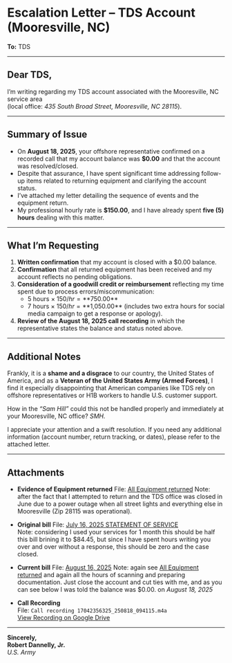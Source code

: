 # Escalation Letter – TDS Account (Mooresville, NC)

**To:** TDS

---

## Dear TDS,

I’m writing regarding my TDS account associated with the Mooresville, NC service area  
(local office: *435 South Broad Street, Mooresville, NC 28115*).

---

## Summary of Issue

- On **August 18, 2025**, your offshore representative confirmed on a recorded call that my account balance was **$0.00** and that the account was resolved/closed.  
- Despite that assurance, I have spent significant time addressing follow-up items related to returning equipment and clarifying the account status.  
- I’ve attached my letter detailing the sequence of events and the equipment return.  
- My professional hourly rate is **$150.00**, and I have already spent **five (5) hours** dealing with this matter.  

---

## What I’m Requesting

1. **Written confirmation** that my account is closed with a $0.00 balance.  
2. **Confirmation** that all returned equipment has been received and my account reflects no pending obligations.  
3. **Consideration of a goodwill credit or reimbursement** reflecting my time spent due to process errors/miscommunication:  
   - 5 hours × $150/hr = **$750.00**  
   - 7 hours × $150/hr = **$1,050.00** (includes two extra hours for social media campaign to get a response or apology).  
4. **Review of the August 18, 2025 call recording** in which the representative states the balance and status noted above.  

---

## Additional Notes

Frankly, it is a **shame and a disgrace** to our country, the United States of America, and as a **Veteran of the United States Army (Armed Forces)**, I find it especially disappointing that American companies like TDS rely on offshore representatives or H1B workers to handle U.S. customer support.  

How in the *“Sam Hill”* could this not be handled properly and immediately at your Mooresville, NC office? *SMH.*  

I appreciate your attention and a swift resolution. If you need any additional information (account number, return tracking, or dates), please refer to the attached letter.  

---

## Attachments

- **Evidence of Equipment returned**
    File: [All Equipment returned](https://github.com/moojjoo/tds/blob/main/20250915_TDS.pdf) 
    Note: after the fact that I attempted to return and the TDS office was closed in June due to a power outage when all street lights and everything else in Mooresville (Zip 28115 was operational).

- **Original bill**
    File: [July 16, 2025 STATEMENT OF SERVICE](https://github.com/moojjoo/tds/blob/main/20250915_Receipt_01a.pdf)  
    Note: considering I used your services for 1 month this should be half this bill brining it to $84.45, but since I have spent hours writing you over and over without a response, this should be zero and the case closed.

- **Current bill**
    File: [August 16, 2025](https://github.com/moojjoo/tds/blob/main/20250915_Receipt_01.pdf)
    Note: again see [All Equipment returned](https://github.com/moojjoo/tds/blob/main/20250915_TDS.pdf) and again all the hours of scanning and preparing documentation.  Just close the account and cut ties with me, and as you can see below I was told the balance was $0.00. on *August 18, 2025*

- **Call Recording**  
  File: `Call recording 17042356325_250818_094115.m4a`  
  [View Recording on Google Drive](https://drive.google.com/file/d/1o_aojnBPn6TuC3Y_Xz2Q_GjS5C1pjx2A/view?usp=drivesdk)  

---

**Sincerely,**  
**Robert Dannelly, Jr.**  
*U.S. Army*
